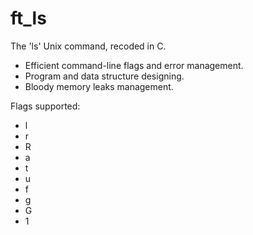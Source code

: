 # ft_ls

The 'ls' Unix command, recoded in C.

- Efficient command-line flags and error management.
- Program and data structure designing.
- Bloody memory leaks management.

Flags supported:

- l
- r
- R
- a
- t
- u
- f
- g
- G
- 1